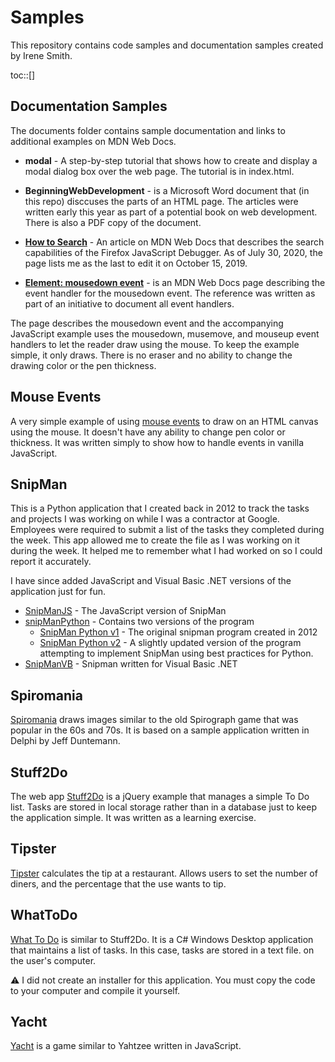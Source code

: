 # Samples

This repository contains code samples and documentation samples
created by Irene Smith.

toc::[]

## Documentation Samples

The documents folder contains sample documentation and links to additional examples
on MDN Web Docs.

- **modal** - A step-by-step tutorial that shows how to create and display
  a modal dialog box over the web page. The tutorial is in index.html.

- **BeginningWebDevelopment** - is a Microsoft Word document that (in this
  repo) disccuses the parts of an HTML page. The articles were written early
  this year as part of a potential book on web development. There is also a PDF
  copy of the document.

- **[How to Search](https://wiki.developer.mozilla.org/en-US/docs/Tools/Debugger/How_to/Search)** - An article on MDN Web Docs that describes the search capabilities of the Firefox JavaScript Debugger. As of July 30, 2020, the page lists me as the last to edit it on October 15, 2019.

- **[Element: mousedown event](https://developer.mozilla.org/en-US/docs/Web/API/Element/mousedown_event)** - is an MDN Web Docs page describing the event handler for the mousedown event. The reference was written as part of an initiative to document all event handlers.

The page describes the mousedown event and the accompanying JavaScript example
uses the mousedown, musemove, and mouseup event handlers to let the reader draw
using the mouse. To keep the example simple, it only draws. There is no eraser
and no ability to change the drawing color or the pen thickness.

## Mouse Events

A very simple example of using [mouse events](mouse_event/) to draw on an HTML
canvas using the mouse. It doesn't have any ability to change pen color or
thickness. It was written simply to show how to handle events in vanilla
JavaScript.

## SnipMan

This is a Python application that I created back in 2012 to track the tasks and
projects I was working on while I was a contractor at Google. Employees were
required to submit a list of the tasks they completed during the week. This app
allowed me to create the file as I was working on it during the week. It helped
me to remember what I had worked on so I could report it accurately.

I have since added JavaScript and Visual Basic .NET versions of the application
just for fun.

- [SnipManJS](snipman/SnipManJS) - The JavaScript version of SnipMan
- [snipManPython](snipman/SnipManPython) - Contains two versions of the program
  - [SnipMan Python v1](snipman/SnipManPython/snipManv1) - The original snipman
    program created in 2012
  - [SnipMan Python v2](snipman/SnipManPython/snipManv2) - A slightly updated
    version of the program attempting
    to implement SnipMan using best practices for Python.
- [SnipManVB](snipman/SnipManVB) - Snipman written for Visual Basic .NET

## Spiromania

[Spiromania](spiromania/) draws images similar to the old Spirograph game that was popular in the 60s and
70s. It is based on a sample application written in Delphi by Jeff Duntemann.

## Stuff2Do

The web app [Stuff2Do](stuff2do/) is a jQuery example that manages a simple To Do list. Tasks
are stored in local storage rather than in a database just to keep the
application simple. It was written as a learning exercise.

## Tipster

[Tipster](tipster/) calculates the tip at a restaurant. Allows users to set the number of diners, and
the percentage that the use wants to tip.

## WhatToDo

[What To Do](WhatToDo/) is similar to Stuff2Do. It is a C# Windows Desktop application that
maintains a list of tasks. In this case, tasks are stored in a text file. on
the user's computer.

⚠️ I did not create an installer for this application. You must copy the code
to your computer and compile it yourself.

## Yacht

[Yacht](yacht/) is a game similar to Yahtzee written in JavaScript.
